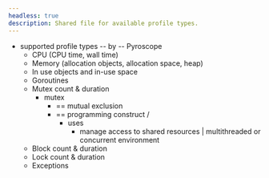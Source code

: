 ```yaml
---
headless: true
description: Shared file for available profile types.
---
```


[//]: # 'This file documents the available profile types in Pyroscope.'
[//]: # 'This shared file is included in these locations:'
[//]: # '/pyroscope/docs/sources/configure-client/profile-types.md'
[//]: # '/pyroscope/docs/sources/introduction/profiling-types.md'
[//]: #
[//]: # 'If you make changes to this file, verify that the meaning and content are not changed in any place where the file is included.'
[//]: # 'Any links should be fully qualified and not relative: /docs/grafana/ instead of ../grafana/.'

* supported profile types -- by -- Pyroscope
  * CPU (CPU time, wall time)
  * Memory (allocation objects, allocation space, heap)
  * In use objects and in-use space
  * Goroutines
  * Mutex count & duration
    * mutex
      * == mutual exclusion
      * == programming construct /
        * uses
          * manage access to shared resources | multithreaded or concurrent environment 
  * Block count & duration
  * Lock count & duration
  * Exceptions